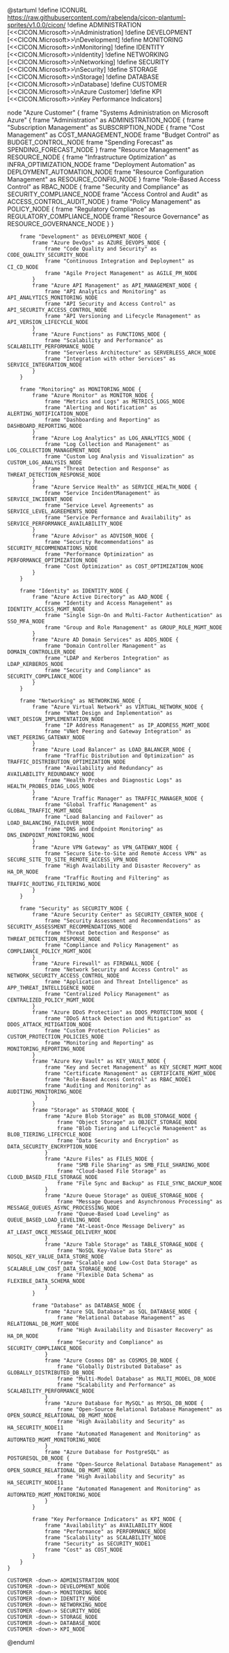 @startuml
!define ICONURL https://raw.githubusercontent.com/rabelenda/cicon-plantuml-sprites/v1.0.0/cicon/
!define ADMINISTRATION [<<CICON.Microsoft>>\nAdministration]
!define DEVELOPMENT [<<CICON.Microsoft>>\nDevelopment]
!define MONITORING [<<CICON.Microsoft>>\nMonitoring]
!define IDENTITY [<<CICON.Microsoft>>\nIdentity]
!define NETWORKING [<<CICON.Microsoft>>\nNetworking]
!define SECURITY [<<CICON.Microsoft>>\nSecurity]
!define STORAGE [<<CICON.Microsoft>>\nStorage]
!define DATABASE [<<CICON.Microsoft>>\nDatabase]
!define CUSTOMER [<<CICON.Microsoft>>\nAzure Customer]
!define KPI [<<CICON.Microsoft>>\nKey Performance Indicators]

node "Azure Customer" {
    frame "Systems Administration on Microsoft Azure" {
        frame "Administration" as ADMINISTRATION_NODE {
            frame "Subscription Management" as SUBSCRIPTION_NODE {
                frame "Cost Management" as COST_MANAGEMENT_NODE
                frame "Budget Control" as BUDGET_CONTROL_NODE
                frame "Spending Forecast" as SPENDING_FORECAST_NODE
            }
            frame "Resource Management" as RESOURCE_NODE {
                frame "Infrastructure Optimization" as INFRA_OPTIMIZATION_NODE
                frame "Deployment Automation" as DEPLOYMENT_AUTOMATION_NODE
                frame "Resource Configuration Management" as RESOURCE_CONFIG_NODE
            }
            frame "Role-Based Access Control" as RBAC_NODE {
                frame "Security and Compliance" as SECURITY_COMPLIANCE_NODE
                frame "Access Control and Audit" as ACCESS_CONTROL_AUDIT_NODE
            }
            frame "Policy Management" as POLICY_NODE {
                frame "Regulatory Compliance" as REGULATORY_COMPLIANCE_NODE
                frame "Resource Governance" as RESOURCE_GOVERNANCE_NODE
            }
        }
        
        frame "Development" as DEVELOPMENT_NODE {
            frame "Azure DevOps" as AZURE_DEVOPS_NODE {
                frame "Code Quality and Security" as CODE_QUALITY_SECURITY_NODE
                frame "Continuous Integration and Deployment" as CI_CD_NODE
                frame "Agile Project Management" as AGILE_PM_NODE
            }
            frame "Azure API Management" as API_MANAGEMENT_NODE {
                frame "API Analytics and Monitoring" as API_ANALYTICS_MONITORING_NODE
                frame "API Security and Access Control" as API_SECURITY_ACCESS_CONTROL_NODE
                frame "API Versioning and Lifecycle Management" as API_VERSION_LIFECYCLE_NODE
            }
            frame "Azure Functions" as FUNCTIONS_NODE {
                frame "Scalability and Performance" as SCALABILITY_PERFORMANCE_NODE
                frame "Serverless Architecture" as SERVERLESS_ARCH_NODE
                frame "Integration with other Services" as SERVICE_INTEGRATION_NODE
            }
        }
        
        frame "Monitoring" as MONITORING_NODE {
            frame "Azure Monitor" as MONITOR_NODE {
                frame "Metrics and Logs" as METRICS_LOGS_NODE
                frame "Alerting and Notification" as ALERTING_NOTIFICATION_NODE
                frame "Dashboarding and Reporting" as DASHBOARD_REPORTING_NODE
            }
            frame "Azure Log Analytics" as LOG_ANALYTICS_NODE {
                frame "Log Collection and Management" as LOG_COLLECTION_MANAGEMENT_NODE
                frame "Custom Log Analysis and Visualization" as CUSTOM_LOG_ANALYSIS_NODE
                frame "Threat Detection and Response" as THREAT_DETECTION_RESPONSE_NODE
            }
            frame "Azure Service Health" as SERVICE_HEALTH_NODE {
                frame "Service IncidentManagement" as SERVICE_INCIDENT_NODE
                frame "Service Level Agreements" as SERVICE_LEVEL_AGREEMENTS_NODE
                frame "Service Performance and Availability" as SERVICE_PERFORMANCE_AVAILABILITY_NODE
            }
            frame "Azure Advisor" as ADVISOR_NODE {
                frame "Security Recommendations" as SECURITY_RECOMMENDATIONS_NODE
                frame "Performance Optimization" as PERFORMANCE_OPTIMIZATION_NODE
                frame "Cost Optimization" as COST_OPTIMIZATION_NODE
            }
        }
        
        frame "Identity" as IDENTITY_NODE {
            frame "Azure Active Directory" as AAD_NODE {
                frame "Identity and Access Management" as IDENTITY_ACCESS_MGMT_NODE
                frame "Single Sign-On and Multi-Factor Authentication" as SSO_MFA_NODE
                frame "Group and Role Management" as GROUP_ROLE_MGMT_NODE
            }
            frame "Azure AD Domain Services" as ADDS_NODE {
                frame "Domain Controller Management" as DOMAIN_CONTROLLER_NODE
                frame "LDAP and Kerberos Integration" as LDAP_KERBEROS_NODE
                frame "Security and Compliance" as SECURITY_COMPLIANCE_NODE
            }
        }
        
        frame "Networking" as NETWORKING_NODE {
            frame "Azure Virtual Network" as VIRTUAL_NETWORK_NODE {
                frame "VNet Design and Implementation" as VNET_DESIGN_IMPLEMENTATION_NODE
                frame "IP Address Management" as IP_ADDRESS_MGMT_NODE
                frame "VNet Peering and Gateway Integration" as VNET_PEERING_GATEWAY_NODE
            }
            frame "Azure Load Balancer" as LOAD_BALANCER_NODE {
                frame "Traffic Distribution and Optimization" as TRAFFIC_DISTRIBUTION_OPTIMIZATION_NODE
                frame "Availability and Redundancy" as AVAILABILITY_REDUNDANCY_NODE
                frame "Health Probes and Diagnostic Logs" as HEALTH_PROBES_DIAG_LOGS_NODE
            }
            frame "Azure Traffic Manager" as TRAFFIC_MANAGER_NODE {
                frame "Global Traffic Management" as GLOBAL_TRAFFIC_MGMT_NODE
                frame "Load Balancing and Failover" as LOAD_BALANCING_FAILOVER_NODE
                frame "DNS and Endpoint Monitoring" as DNS_ENDPOINT_MONITORING_NODE
            }
            frame "Azure VPN Gateway" as VPN_GATEWAY_NODE {
                frame "Secure Site-to-Site and Remote Access VPN" as SECURE_SITE_TO_SITE_REMOTE_ACCESS_VPN_NODE
                frame "High Availability and Disaster Recovery" as HA_DR_NODE
                frame "Traffic Routing and Filtering" as TRAFFIC_ROUTING_FILTERING_NODE
            }
        }
        
        frame "Security" as SECURITY_NODE {
            frame "Azure Security Center" as SECURITY_CENTER_NODE {
                frame "Security Assessment and Recommendations" as SECURITY_ASSESSMENT_RECOMMENDATIONS_NODE
                frame "Threat Detection and Response" as THREAT_DETECTION_RESPONSE_NODE
                frame "Compliance and Policy Management" as COMPLIANCE_POLICY_MGMT_NODE
            }
            frame "Azure Firewall" as FIREWALL_NODE {
                frame "Network Security and Access Control" as NETWORK_SECURITY_ACCESS_CONTROL_NODE
                frame "Application and Threat Intelligence" as APP_THREAT_INTELLIGENCE_NODE
                frame "Centralized Policy Management" as CENTRALIZED_POLICY_MGMT_NODE
            }
            frame "Azure DDoS Protection" as DDOS_PROTECTION_NODE {
                frame "DDoS Attack Detection and Mitigation" as DDOS_ATTACK_MITIGATION_NODE
                frame "Custom Protection Policies" as CUSTOM_PROTECTION_POLICIES_NODE
                frame "Monitoring and Reporting" as MONITORING_REPORTING_NODE
            }
            frame "Azure Key Vault" as KEY_VAULT_NODE {
                frame "Key and Secret Management" as KEY_SECRET_MGMT_NODE
                frame "Certificate Management" as CERTIFICATE_MGMT_NODE
                frame "Role-Based Access Control" as RBAC_NODE1
                frame "Auditing and Monitoring" as AUDITING_MONITORING_NODE
                }
            }
            frame "Storage" as STORAGE_NODE {
                frame "Azure Blob Storage" as BLOB_STORAGE_NODE {
                    frame "Object Storage" as OBJECT_STORAGE_NODE
                    frame "Blob Tiering and Lifecycle Management" as BLOB_TIERING_LIFECYCLE_NODE
                    frame "Data Security and Encryption" as DATA_SECURITY_ENCRYPTION_NODE
                }
                frame "Azure Files" as FILES_NODE {
                    frame "SMB File Sharing" as SMB_FILE_SHARING_NODE
                    frame "Cloud-based File Storage" as CLOUD_BASED_FILE_STORAGE_NODE
                    frame "File Sync and Backup" as FILE_SYNC_BACKUP_NODE
                }
                frame "Azure Queue Storage" as QUEUE_STORAGE_NODE {
                    frame "Message Queues and Asynchronous Processing" as MESSAGE_QUEUES_ASYNC_PROCESSING_NODE
                    frame "Queue-Based Load Leveling" as QUEUE_BASED_LOAD_LEVELING_NODE
                    frame "At-Least-Once Message Delivery" as AT_LEAST_ONCE_MESSAGE_DELIVERY_NODE
                }
                frame "Azure Table Storage" as TABLE_STORAGE_NODE {
                    frame "NoSQL Key-Value Data Store" as NOSQL_KEY_VALUE_DATA_STORE_NODE
                    frame "Scalable and Low-Cost Data Storage" as SCALABLE_LOW_COST_DATA_STORAGE_NODE
                    frame "Flexible Data Schema" as FLEXIBLE_DATA_SCHEMA_NODE
                }
            }
            
            frame "Database" as DATABASE_NODE {
                frame "Azure SQL Database" as SQL_DATABASE_NODE {
                    frame "Relational Database Management" as RELATIONAL_DB_MGMT_NODE
                    frame "High Availability and Disaster Recovery" as HA_DR_NODE
                    frame "Security and Compliance" as SECURITY_COMPLIANCE_NODE
                }
                frame "Azure Cosmos DB" as COSMOS_DB_NODE {
                    frame "Globally Distributed Database" as GLOBALLY_DISTRIBUTED_DB_NODE
                    frame "Multi-Model Database" as MULTI_MODEL_DB_NODE
                    frame "Scalability and Performance" as SCALABILITY_PERFORMANCE_NODE
                }
                frame "Azure Database for MySQL" as MYSQL_DB_NODE {
                    frame "Open-Source Relational Database Management" as OPEN_SOURCE_RELATIONAL_DB_MGMT_NODE
                    frame "High Availability and Security" as HA_SECURITY_NODE11
                    frame "Automated Management and Monitoring" as AUTOMATED_MGMT_MONITORING_NODE
                }
                frame "Azure Database for PostgreSQL" as POSTGRESQL_DB_NODE {
                    frame "Open-Source Relational Database Management" as OPEN_SOURCE_RELATIONAL_DB_MGMT_NODE
                    frame "High Availability and Security" as HA_SECURITY_NODE11
                    frame "Automated Management and Monitoring" as AUTOMATED_MGMT_MONITORING_NODE
                }
            }
            
            frame "Key Performance Indicators" as KPI_NODE {
                frame "Availability" as AVAILABILITY_NODE
                frame "Performance" as PERFORMANCE_NODE
                frame "Scalability" as SCALABILITY_NODE
                frame "Security" as SECURITY_NODE1
                frame "Cost" as COST_NODE
            }
        }
    }

    CUSTOMER -down-> ADMINISTRATION_NODE
    CUSTOMER -down-> DEVELOPMENT_NODE
    CUSTOMER -down-> MONITORING_NODE
    CUSTOMER -down-> IDENTITY_NODE
    CUSTOMER -down-> NETWORKING_NODE
    CUSTOMER -down-> SECURITY_NODE
    CUSTOMER -down-> STORAGE_NODE
    CUSTOMER -down-> DATABASE_NODE
    CUSTOMER -down-> KPI_NODE
    
@enduml        